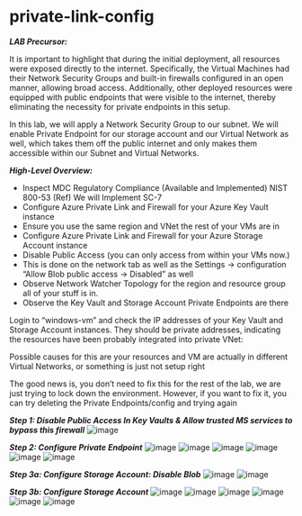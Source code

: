 # private-link-config

***LAB Precursor:***

It is important to highlight that during the initial deployment, all resources were exposed directly to the internet. 
Specifically, the Virtual Machines had their Network Security Groups and built-in firewalls configured in an open manner, allowing broad access. 
Additionally, other deployed resources were equipped with public endpoints that were visible to the internet, thereby eliminating the necessity for private endpoints in this setup.

In this lab, we will apply a Network Security Group to our subnet. 
We will enable Private Endpoint for our storage account and our Virtual Network as well, which takes them off the public internet and only makes them accessible within our Subnet and Virtual Networks.

***High-Level Overview:***

+ Inspect MDC Regulatory Compliance (Available and Implemented) NIST 800-53 (Ref) We will Implement SC-7
+ Configure Azure Private Link and Firewall for your Azure Key Vault instance
+ Ensure you use the same region and VNet the rest of your VMs are in
+ Configure Azure Private Link and Firewall for your Azure Storage Account instance
+ Disable Public Access (you can only access from within your VMs now.)
+ This is done on the network tab as well as the Settings -> configuration “Allow Blob public access → Disabled” as well
+ Observe Network Watcher Topology for the region and resource group all of your stuff is in.
+ Observe the Key Vault and Storage Account Private Endpoints are there

Login to “windows-vm” and check the IP addresses of your Key Vault and Storage Account instances.
They should be private addresses, indicating the resources have been probably integrated into private VNet:

Possible causes for this are your resources and VM are actually in different Virtual Networks, or something is just not setup right

The good news is, you don’t need to fix this for the rest of the lab, we are just trying to lock down the environment. However, if you want to fix it, you can try deleting the Private Endpoints/config and trying again

***Step 1: Disable Public Access In Key Vaults & Allow trusted MS services to bypass this firewall***
![image](https://github.com/hoanghuydang/private-link-config/assets/127445164/55f37d2a-272f-42e4-b47d-b496cddc9c9b)


***Step 2: Configure Private Endpoint***
![image](https://github.com/hoanghuydang/private-link-config/assets/127445164/1e9c687b-021e-44e6-ab8b-4e9ac9221ee3)
![image](https://github.com/hoanghuydang/private-link-config/assets/127445164/4d83b351-0c24-481e-8675-05c888fec9c3)
![image](https://github.com/hoanghuydang/private-link-config/assets/127445164/a776d5fc-21d7-4d8e-9e1a-8214dc0a8cad)
![image](https://github.com/hoanghuydang/private-link-config/assets/127445164/23fe9ea4-69bd-4023-8509-51b5a771a3ac)
![image](https://github.com/hoanghuydang/private-link-config/assets/127445164/1b1dc935-8825-4880-96df-97954664a1a6)
![image](https://github.com/hoanghuydang/private-link-config/assets/127445164/d0ad36c5-2692-4a67-b076-db1adf679267)


***Step 3a: Configure Storage Account: Disable Blob***
![image](https://github.com/hoanghuydang/private-link-config/assets/127445164/541f2a40-cc37-4b36-a94b-9fa79651ca46)
![image](https://github.com/hoanghuydang/private-link-config/assets/127445164/827b5fe6-1c26-44f0-8bda-accb21b461fe)

***Step 3b: Configure Storage Account***
![image](https://github.com/hoanghuydang/private-link-config/assets/127445164/97e630ff-740a-4f9d-971b-7ac8c51b69d3)
![image](https://github.com/hoanghuydang/private-link-config/assets/127445164/0481a0b0-3ddb-458d-b857-a4a96354c8e4)
![image](https://github.com/hoanghuydang/private-link-config/assets/127445164/4ddea5ec-8559-4656-bffc-cea4a0b7a51c)
![image](https://github.com/hoanghuydang/private-link-config/assets/127445164/5771760e-4264-4f2e-bfed-77acae961f0f)
![image](https://github.com/hoanghuydang/private-link-config/assets/127445164/b9d1b946-a896-43bf-ac70-7a9169e07c3d)
![image](https://github.com/hoanghuydang/private-link-config/assets/127445164/4bd956a1-2f27-46d5-84e1-d459a6646a6b)








